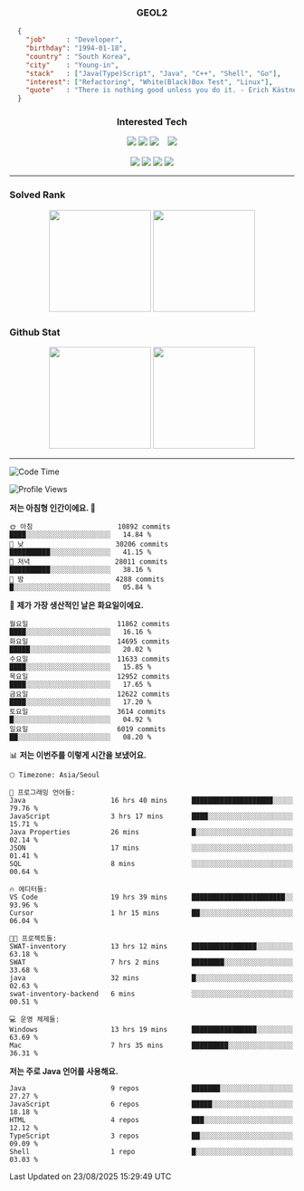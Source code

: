 <div align="center">

  ### GEOL2
</div>

```json
  {
    "job"     : "Developer",
    "birthday": "1994-01-18",
    "country" : "South Korea",
    "city"    : "Young-in",
    "stack"   : ["Java(Type)Script", "Java", "C++", "Shell", "Go"],
    "interest": ["Refactoring", "White(Black)Box Test", "Linux"], 
    "quote"   : "There is nothing good unless you do it. - Erich Kästner"
  }
  ```
  
<div align="center">
  
  ### Interested Tech
  
  <!-- <img src="https://img.shields.io/badge/Laravel-F05340?style=flat-square&logo=Laravel&logoColor=white"> -->
  <img src="https://img.shields.io/badge/SpringBoot-6DB33F?style=flat-square&logo=SpringBoot&logoColor=white">
  <!-- <img src="https://img.shields.io/badge/-NestJs-ea2845?style=flat-square&logo=nestjs&logoColor=white"> -->
  <!-- <img src="https://img.shields.io/badge/Express-000000?style=flat-square&logo=Express&logoColor=white"> -->
  <!-- <img src="https://img.shields.io/badge/Three.js-000000?style=flat-square&logo=Three.js&logoColor=white"> -->
  <img src="https://img.shields.io/badge/React-61DAFB?style=flat-square&logo=React&logoColor=black">
  <!-- <img src="https://img.shields.io/badge/next.js-000000?style=flat-square&logo=nextdotjs&logoColor=white"> -->
  <img src="https://img.shields.io/badge/OpenAI-%23412991?style=flat-square&logo=openai&logoColor=white">
  &nbsp;&nbsp;
  <!-- <br><br> -->
  
  <img src="https://img.shields.io/badge/junit-%23E33332?style=flat-square&logo=junit5&logoColor=white">
  <!-- <img src="https://img.shields.io/badge/Jest-323330?style=flat-square&logo=Jest&logoColor=white"> -->
  <br><br>
  
  <img src="https://img.shields.io/badge/Java-ED8B00?style=flat-square&logo=openjdk&logoColor=white">
  <img src="https://img.shields.io/badge/JavaScript-F7DF1E?style=flat-square&logo=JavaScript&logoColor=black">
  <img src="https://img.shields.io/badge/TypeScript-007acc?style=flat-square&logo=TypeScript&logoColor=black">
  <img src="https://img.shields.io/badge/Go-00ADD8?logo=Go&logoColor=white&style=flat-square">
  <!-- <img src="https://img.shields.io/badge/MySQL-4479A1?style=flat-square&logo=mysql&logoColor=white"><br> -->

</div>

------------

  ### Solved Rank
  
  <div align="center">
    <img height="180em" src="https://mazassumnida.wtf/api/v2/generate_badge?boj=geol2">
    <img height="180em" src="https://leetcard.jacoblin.cool/Geol2?theme=light&font=Gugi&border=0&radius=20">
  </div>
  
  ### Github Stat 
  <div align="center">
    <img height="180em" src="https://github-readme-stats-omega-five-90.vercel.app/api/?username=geol2&show_icons=true&theme=dark">
    <img height="180em" src="https://github-readme-stats-omega-five-90.vercel.app/api/top-langs/?username=geol2&show_icons=true&hide=cmake,EJS,css,scss,html,VUE&layout=compact&theme=dark&exclude_repo=raspi-web&count_private=true&langs_count=10">
  </div>
  
------------

  <!--START_SECTION:waka-->
![Code Time](http://img.shields.io/badge/Code%20Time-4%2C309%20hrs%204%20mins-blue)

![Profile Views](http://img.shields.io/badge/Profile%20Views-1-blue)

**저는 아침형 인간이에요. 🐤** 

```text
🌞 아침                     10892 commits       ████░░░░░░░░░░░░░░░░░░░░░   14.84 % 
🌆 낮　                     30206 commits       ██████████░░░░░░░░░░░░░░░   41.15 % 
🌃 저녁                     28011 commits       ██████████░░░░░░░░░░░░░░░   38.16 % 
🌙 밤　                     4288 commits        █░░░░░░░░░░░░░░░░░░░░░░░░   05.84 % 
```
📅 **제가 가장 생산적인 날은 화요일이에요.** 

```text
월요일                      11862 commits       ████░░░░░░░░░░░░░░░░░░░░░   16.16 % 
화요일                      14695 commits       █████░░░░░░░░░░░░░░░░░░░░   20.02 % 
수요일                      11633 commits       ████░░░░░░░░░░░░░░░░░░░░░   15.85 % 
목요일                      12952 commits       ████░░░░░░░░░░░░░░░░░░░░░   17.65 % 
금요일                      12622 commits       ████░░░░░░░░░░░░░░░░░░░░░   17.20 % 
토요일                      3614 commits        █░░░░░░░░░░░░░░░░░░░░░░░░   04.92 % 
일요일                      6019 commits        ██░░░░░░░░░░░░░░░░░░░░░░░   08.20 % 
```


📊 **저는 이번주를 이렇게 시간을 보냈어요.** 

```text
🕑︎ Timezone: Asia/Seoul

💬 프로그래밍 언어들: 
Java                     16 hrs 40 mins      ████████████████████░░░░░   79.76 % 
JavaScript               3 hrs 17 mins       ████░░░░░░░░░░░░░░░░░░░░░   15.71 % 
Java Properties          26 mins             █░░░░░░░░░░░░░░░░░░░░░░░░   02.14 % 
JSON                     17 mins             ░░░░░░░░░░░░░░░░░░░░░░░░░   01.41 % 
SQL                      8 mins              ░░░░░░░░░░░░░░░░░░░░░░░░░   00.64 % 

🔥 에디터들: 
VS Code                  19 hrs 39 mins      ███████████████████████░░   93.96 % 
Cursor                   1 hr 15 mins        ██░░░░░░░░░░░░░░░░░░░░░░░   06.04 % 

🐱‍💻 프로젝트들: 
SWAT-inventory           13 hrs 12 mins      ████████████████░░░░░░░░░   63.18 % 
SWAT                     7 hrs 2 mins        ████████░░░░░░░░░░░░░░░░░   33.68 % 
java                     32 mins             █░░░░░░░░░░░░░░░░░░░░░░░░   02.63 % 
swat-inventory-backend   6 mins              ░░░░░░░░░░░░░░░░░░░░░░░░░   00.51 % 

💻 운영 체제들: 
Windows                  13 hrs 19 mins      ████████████████░░░░░░░░░   63.69 % 
Mac                      7 hrs 35 mins       █████████░░░░░░░░░░░░░░░░   36.31 % 
```

**저는 주로 Java 언어를 사용해요.** 

```text
Java                     9 repos             ███████░░░░░░░░░░░░░░░░░░   27.27 % 
JavaScript               6 repos             █████░░░░░░░░░░░░░░░░░░░░   18.18 % 
HTML                     4 repos             ███░░░░░░░░░░░░░░░░░░░░░░   12.12 % 
TypeScript               3 repos             ██░░░░░░░░░░░░░░░░░░░░░░░   09.09 % 
Shell                    1 repo              █░░░░░░░░░░░░░░░░░░░░░░░░   03.03 % 
```




 Last Updated on 23/08/2025 15:29:49 UTC
<!--END_SECTION:waka-->

<div align="center">
  
  <!-- [![Hits](https://hits.seeyoufarm.com/api/count/incr/badge.svg?url=https%3A%2F%2Fgithub.com%2Fgeol2&count_bg=%2379C83D&title_bg=%23555555&icon=myspace.svg&icon_color=%23E7E7E7&title=hits&edge_flat=false)](https://hits.seeyoufarm.com) -->
  
</div>

<!--
**Geol2/Geol2** is a ✨ _special_ ✨ repository because its `README.md` (this file) appears on your GitHub profile.

Here are some ideas to get you started:
- 🔭 I’m currently working on ...
- 🌱 I’m currently learning ...
- 👯 I’m looking to collaborate on ...
- 🤔 I’m looking for help with ...
- 💬 Ask me about ...
- 📫 How to reach me: ...
- 😄 Pronouns: ...
- ⚡ Fun fact: ...
-->
